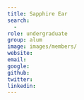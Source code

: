 ```yaml
---
title: Sapphire Ear
search:
  - 
role: undergraduate
group: alum
image: images/members/
website:
email: 
google: 
github: 
twitter: 
linkedin: 
---
```



